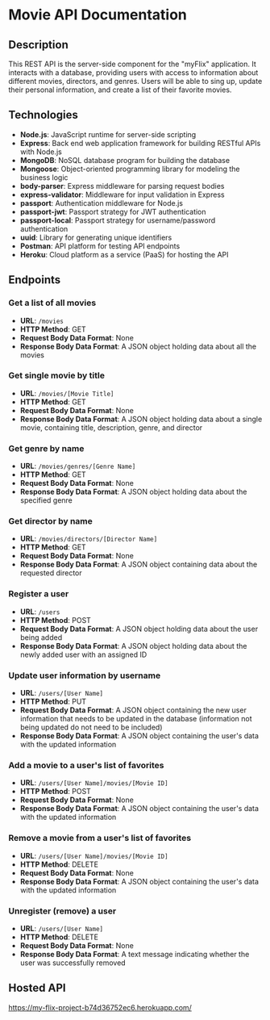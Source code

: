 # Movie API Documentation

## Description
This REST API is the server-side component for the "myFlix" application. It interacts with a database, providing users with access to information about different movies, directors, and genres. Users will be able to sing up, update their personal information, and create a list of their favorite movies.

## Technologies
* **Node.js**: JavaScript runtime for server-side scripting
* **Express**: Back end web application framework for building RESTful APIs with Node.js
* **MongoDB**: NoSQL database program for building the database
* **Mongoose**: Object-oriented programming library for modeling the business logic
* **body-parser**: Express middleware for parsing request bodies
* **express-validator**: Middleware for input validation in Express
* **passport**: Authentication middleware for Node.js
* **passport-jwt**: Passport strategy for JWT authentication
* **passport-local**: Passport strategy for username/password authentication
* **uuid**: Library for generating unique identifiers
* **Postman**: API platform for testing API endpoints
* **Heroku**: Cloud platform as a service (PaaS) for hosting the API

## Endpoints
### Get a list of all movies
* **URL**: `/movies`
* **HTTP Method**: GET
* **Request Body Data Format**: None
* **Response Body Data Format**: A JSON object holding data about all the movies

### Get single movie by title
* **URL**: `/movies/[Movie Title]`
* **HTTP Method**: GET
* **Request Body Data Format**: None
* **Response Body Data Format**: A JSON object holding data about a single movie, containing title, description, genre, and director

### Get genre by name
* **URL**: `/movies/genres/[Genre Name]`
* **HTTP Method**: GET
* **Request Body Data Format**: None
* **Response Body Data Format**: A JSON object holding data about the specified genre

### Get director by name
* **URL**: `/movies/directors/[Director Name]`
* **HTTP Method**: GET
* **Request Body Data Format**: None
* **Response Body Data Format**: A JSON object containing data about the requested director

### Register a user
* **URL**: `/users`
* **HTTP Method**: POST
* **Request Body Data Format**: A JSON object holding data about the user being added
* **Response Body Data Format**: A JSON object holding data about the newly added user with an assigned ID

### Update user information by username
* **URL**: `/users/[User Name]`
* **HTTP Method**: PUT
* **Request Body Data Format**: A JSON object containing the new user information that needs to be updated in the database (information not being updated do not need to be included)
* **Response Body Data Format**: A JSON object containing the user's data with the updated information

### Add a movie to a user's list of favorites
* **URL**: `/users/[User Name]/movies/[Movie ID]`
* **HTTP Method**: POST
* **Request Body Data Format**: None
* **Response Body Data Format**: A JSON object containing the user's data with the updated information

### Remove a movie from a user's list of favorites
* **URL**: `/users/[User Name]/movies/[Movie ID]`
* **HTTP Method**: DELETE
* **Request Body Data Format**: None
* **Response Body Data Format**: A JSON object containing the user's data with the updated information

### Unregister (remove) a user
* **URL**: `/users/[User Name]`
* **HTTP Method**: DELETE
* **Request Body Data Format**: None
* **Response Body Data Format**: A text message indicating whether the user was successfully removed

## Hosted API
https://my-flix-project-b74d36752ec6.herokuapp.com/
